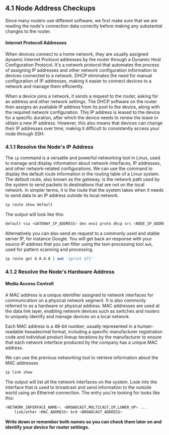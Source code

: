 ## 4.1 Node Address Checkups

Since many routers use different software, we first make sure that we are reading the node's connection data correctly before making any substantial changes to the router.

#### Internet Protocoll Addresses

When devices connect to a home network, they are usually assigned dynamic Internet Protocol addresses by the router through a Dynamic Host Configuration Protocol. It's a network protocol that automates the process of assigning IP addresses and other network configuration information to devices connected to a network. DHCP eliminates the need for manual configuration of IP addresses, making it easier to connect devices to a network and manage them efficiently.

When a device joins a network, it sends a request to the router, asking for an address and other network settings. The DHCP software on the router then assigns an available IP address from its pool to the device, along with the required network configuration. This IP address is leased to the device for a specific duration, after which the device needs to renew the lease or obtain a new IP address. However, this also means that devices can change their IP addresses over time, making it difficult to consistently access your node through SSH.

### 4.1.1 Resolve the Node's IP Address

The `ip` command is a versatile and powerful networking tool in Linux, used to manage and display information about network interfaces, IP addresses, and other network-related configurations. We can use the command to display the default route information in the routing table of a Linux system. The default route, also known as the gateway, is the network path used by the system to send packets to destinations that are not on the local network. In simpler terms, it is the route that the system takes when it needs to send data to an IP address outside its local network.

```sh
ip route show default
```

The output will look like this:

```sh
default via <GATEWAY_IP_ADDRESS> dev eno1 proto dhcp src <NODE_IP_ADDRESS> metric <ROUTING_WEIGHT>
```

Alternatively you can also send an request to a commonly used and stable server IP, for instance Google. You will get back an response with your source IP address that you can filter using the text-processing tool `awk`, used for pattern scanning and processing.

```sh
ip route get 8.8.8.8 | awk '{print $7}'
```

### 4.1.2 Resolve the Node's Hardware Address

#### Media Access Controll

A MAC address is a unique identifier assigned to network interfaces for communication on a physical network segment. It is also commonly referred to as a hardware or physical address. MAC addresses are used at the data link layer, enabling network devices such as switches and routers to uniquely identify and manage devices on a local network.

Each MAC address is a 48-bit number, usually represented in a human-readable hexadecimal format, including a specific manufacturer registration code and individual product lineup iterations by the manufacturer to ensure that each network interface produced by the company has a unique MAC address.

We can use the previous networking tool to retrieve information about the MAC addresses

```sh
ip link show
```

The output will list all the network interfaces on the system. Look into the interface that is used to broadcast and send information to the outside world using an Ethernet connection. The entry you're looking for looks like this:

```sh
<NETWORK_INFERFACE_NAME>: <BROADCAST,MULTICAST,UP,LOWER_UP> ...
    link/ether <MAC_ADDRESS> brd <BROADCAST_ADDRESS>
```

**Write down or remember both names so you can check them later on and identify your device for router settings.**

